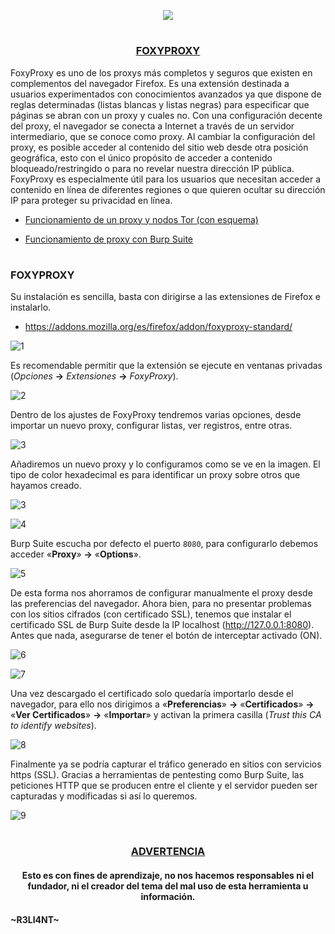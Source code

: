 <p align="center">
  <a href="https://github.com/DenverCoder1/readme-typing-svg"><img src="https://readme-typing-svg.herokuapp.com?size=19&color=13F700&lines=https://readme-typing-svg.herokuapp.com?font=Fira+Code&pause=1000&color=13F700&width=400&lines=Configurar+FoxyProxy+para+Burp+Suite"></a>
</p>

<h1 align="center"></h1>

<h3 align="center"><ins>FOXYPROXY</ins></h3>

FoxyProxy es uno de los proxys más completos y seguros que existen en complementos del navegador Firefox. Es una extensión destinada a usuarios experimentados con conocimientos avanzados ya que dispone de reglas determinadas (listas blancas y listas negras) para especificar que páginas se abran con un proxy y cuales no. Con una configuración decente del proxy, el navegador se conecta a Internet a través de un servidor intermediario, que se conoce como proxy. Al cambiar la configuración del proxy, es posible acceder al contenido del sitio web desde otra posición geográfica, esto con el único propósito de acceder a contenido bloqueado/restringido o para no revelar nuestra dirección IP pública. FoxyProxy es especialmente útil para los usuarios que necesitan acceder a contenido en línea de diferentes regiones o que quieren ocultar su dirección IP para proteger su privacidad en línea.

- <a href="https://github.com/R3LI4NT/articulos/blob/main/Seguridad/Anonimato/GNU-Linux/proxychains_tor.md">Funcionamiento de un proxy y nodos Tor (con esquema)</a>

- <a href="https://github.com/R3LI4NT/articulos/blob/main/Pentesting/WEB/fileUpload.md">Funcionamiento de proxy con Burp Suite</a>
 
<h1 align="center"></h1>

### FOXYPROXY

Su instalación es sencilla, basta con dirigirse a las extensiones de Firefox e instalarlo.

- https://addons.mozilla.org/es/firefox/addon/foxyproxy-standard/

![1](https://user-images.githubusercontent.com/75953873/212214528-62b6add9-fa9b-4cb3-8fa0-2fe3159308f1.png)

Es recomendable permitir que la extensión se ejecute en ventanas privadas (_Opciones_ **->** _Extensiones_ **->** _FoxyProxy_).

![2](https://user-images.githubusercontent.com/75953873/212215729-c57b191f-50d2-4ba6-9a65-7abcd43b6131.png)

Dentro de los ajustes de FoxyProxy tendremos varias opciones, desde importar un nuevo proxy, configurar listas, ver registros, entre otras.

![3](https://user-images.githubusercontent.com/75953873/212216304-33bd5865-6adb-4a7e-99a2-973a468aca29.png)

Añadiremos un nuevo proxy y lo configuramos como se ve en la imagen. El tipo de color hexadecimal es para identificar un proxy sobre otros que hayamos creado.

![3](https://user-images.githubusercontent.com/75953873/212576414-3a011bfa-f22a-4bb5-bcdf-37442e2befab.png)

![4](https://user-images.githubusercontent.com/75953873/212576576-1c1b61a2-67f0-4934-afa8-7c6f0ad85108.png)

Burp Suite escucha por defecto el puerto `8080`, para configurarlo debemos acceder «**Proxy**» **->** «**Options**».

![5](https://user-images.githubusercontent.com/75953873/212576929-0c32f9eb-f5a4-4102-8c1f-3d265394e81a.png)

De esta forma nos ahorramos de configurar manualmente el proxy desde las preferencias del navegador. Ahora bien, para no presentar problemas con los sitios cifrados (con certificado SSL), tenemos que instalar el certificado SSL de Burp Suite desde la IP localhost (http://127.0.0.1:8080). Antes que nada, asegurarse de tener el botón de interceptar activado (ON).

![6](https://user-images.githubusercontent.com/75953873/212577326-76b5d35e-1dc1-4d8f-b57e-834e882e7d7a.png)

![7](https://user-images.githubusercontent.com/75953873/212577399-9251c23d-a4a2-4ec1-9024-ab898c8de268.png)

Una vez descargado el certificado solo quedaría importarlo desde el navegador, para ello nos dirigimos a «**Preferencias**» **->** «**Certificados**» **->** «**Ver Certificados**» **->** «**Importar**» y activan la primera casilla (_Trust this CA to identify websites_).

![8](https://user-images.githubusercontent.com/75953873/212577663-50c2b092-beaa-4bd4-aa39-1a842940335d.png)

Finalmente ya se podría capturar el tráfico generado en sitios con servicios https (SSL). Gracias a herramientas de pentesting como Burp Suite, las peticiones HTTP que se producen entre el cliente y el servidor pueden ser capturadas y modificadas si así lo queremos.

![9](https://user-images.githubusercontent.com/75953873/212578614-3cc978f1-9e4e-48a2-a428-fd4427b7ced6.png)


<h1 align="center"></h1>

<h3 align="center"><ins>ADVERTENCIA<ins></h3>

<h4 align="center">Esto es con fines de aprendizaje, no nos hacemos responsables ni el fundador, ni el creador del tema del mal uso de esta herramienta u información.</h4>



#### ~R3LI4NT~
